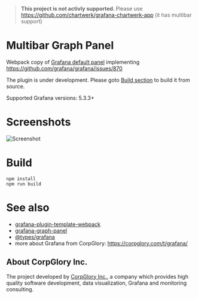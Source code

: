 > <strong> This project is not activly supported. </strong>
> Please use https://github.com/chartwerk/grafana-chartwerk-app (it has multibar support)

# Multibar Graph Panel

Webpack copy of [Grafana default panel](http://docs.grafana.org/features/panels/graph/) implementing https://github.com/grafana/grafana/issues/870

The plugin is under development. Please goto [Build section](https://github.com/CorpGlory/grafana-multibar-graph-panel#build) to build it from source.

Supported Grafana versions: 5.3.3+

# Screenshots

![Screenshot](https://github.com/CorpGlory/grafana-multibar-graph-panel/raw/master/src/screenshots/screenshot-1.png)

# Build

```
npm install
npm run build
```

# See also

* [grafana-plugin-template-webpack](https://github.com/CorpGlory/grafana-plugin-template-webpack)
* [grafana-graph-panel](https://github.com/CorpGlory/grafana-graph-panel)
* [@types/grafana](https://github.com/CorpGlory/types-grafana)
* more about Grafana from CorpGlory: https://corpglory.com/t/grafana/

## About CorpGlory Inc.
The project developed by [CorpGlory Inc.](https://corpglory.com/), a company which provides high quality software development, data visualization, Grafana and monitoring consulting.
